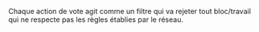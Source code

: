 Chaque action de vote agit comme un filtre qui va rejeter tout bloc/travail qui ne respecte pas les règles établies par le réseau.
